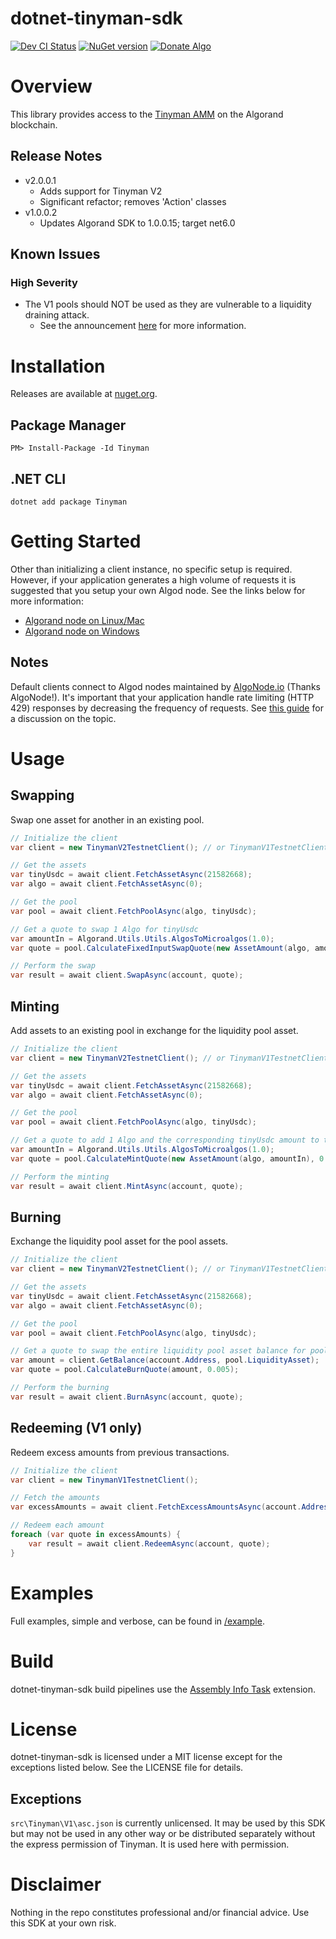 # dotnet-tinyman-sdk
[![Dev CI Status](https://dev.azure.com/gbo-devops/github-pipelines/_apis/build/status/Tinyman%20Dev%20CI?branchName=develop)](https://dev.azure.com/gbo-devops/github-pipelines/_build/latest?definitionId=1&branchName=develop)
[![NuGet version](https://badge.fury.io/nu/tinyman.svg)](https://badge.fury.io/nu/tinyman)
[![Donate Algo](https://img.shields.io/badge/Donate-ALGO-000000.svg?style=flat)](https://algoexplorer.io/address/EJMR773OGLFAJY5L2BCZKNA5PXLDJOWJK4ED4XDYTYH57CG3JMGQGI25DQ)

# Overview
This library provides access to the [Tinyman AMM](https://docs.tinyman.org/) on the Algorand blockchain.

## Release Notes
* v2.0.0.1
	* Adds support for Tinyman V2
    * Significant refactor; removes 'Action' classes 
* v1.0.0.2
	* Updates Algorand SDK to 1.0.0.15; target net6.0

## Known Issues

### High Severity
* The V1 pools should NOT be used as they are vulnerable to a liquidity draining attack.
	* See the announcement [here](https://tinymanorg.medium.com/official-announcement-about-the-incidents-of-01-01-2022-56abb19d8b19) for more information.

# Installation
Releases are available at [nuget.org](https://www.nuget.org/packages/Tinyman/).

## Package Manager
```
PM> Install-Package -Id Tinyman
```

## .NET CLI
```
dotnet add package Tinyman
```

# Getting Started
Other than initializing a client instance, no specific setup is required. However, if your application generates a high volume of requests it is suggested that you setup your own Algod node. See the links below for more information:
* [Algorand node on Linux/Mac](https://developer.algorand.org/docs/run-a-node/setup/install/)
* [Algorand node on Windows](https://github.com/randlabs/algorand-windows-node)

## Notes
Default clients connect to Algod nodes maintained by [AlgoNode.io](https://algonode.io/) (Thanks AlgoNode!). It's important that your application handle rate limiting (HTTP 429) responses by decreasing the frequency of requests. See [this guide](https://docs.microsoft.com/en-us/dotnet/architecture/microservices/implement-resilient-applications/implement-http-call-retries-exponential-backoff-polly) for a discussion on the topic.

# Usage

## Swapping
Swap one asset for another in an existing pool.

```C#
// Initialize the client
var client = new TinymanV2TestnetClient(); // or TinymanV1TestnetClient();

// Get the assets
var tinyUsdc = await client.FetchAssetAsync(21582668);
var algo = await client.FetchAssetAsync(0);

// Get the pool
var pool = await client.FetchPoolAsync(algo, tinyUsdc);

// Get a quote to swap 1 Algo for tinyUsdc
var amountIn = Algorand.Utils.Utils.AlgosToMicroalgos(1.0);
var quote = pool.CalculateFixedInputSwapQuote(new AssetAmount(algo, amountIn), 0.005);

// Perform the swap
var result = await client.SwapAsync(account, quote);
```

## Minting
Add assets to an existing pool in exchange for the liquidity pool asset.

```C#
// Initialize the client
var client = new TinymanV2TestnetClient(); // or TinymanV1TestnetClient();

// Get the assets
var tinyUsdc = await client.FetchAssetAsync(21582668);
var algo = await client.FetchAssetAsync(0);

// Get the pool
var pool = await client.FetchPoolAsync(algo, tinyUsdc);

// Get a quote to add 1 Algo and the corresponding tinyUsdc amount to the pool
var amountIn = Algorand.Utils.Utils.AlgosToMicroalgos(1.0);
var quote = pool.CalculateMintQuote(new AssetAmount(algo, amountIn), 0.005);

// Perform the minting
var result = await client.MintAsync(account, quote);
```

## Burning
Exchange the liquidity pool asset for the pool assets.

```C#
// Initialize the client
var client = new TinymanV2TestnetClient(); // or TinymanV1TestnetClient();

// Get the assets
var tinyUsdc = await client.FetchAssetAsync(21582668);
var algo = await client.FetchAssetAsync(0);

// Get the pool
var pool = await client.FetchPoolAsync(algo, tinyUsdc);

// Get a quote to swap the entire liquidity pool asset balance for pooled assets
var amount = client.GetBalance(account.Address, pool.LiquidityAsset);
var quote = pool.CalculateBurnQuote(amount, 0.005);

// Perform the burning
var result = await client.BurnAsync(account, quote);
```

## Redeeming (V1 only)
Redeem excess amounts from previous transactions.

```C#
// Initialize the client
var client = new TinymanV1TestnetClient();

// Fetch the amounts
var excessAmounts = await client.FetchExcessAmountsAsync(account.Address);

// Redeem each amount
foreach (var quote in excessAmounts) {
	var result = await client.RedeemAsync(account, quote);
}
```

# Examples
Full examples, simple and verbose, can be found in [/example](/example).

# Build
dotnet-tinyman-sdk build pipelines use the [Assembly Info Task](https://github.com/BMuuN/vsts-assemblyinfo-task) extension.

# License
dotnet-tinyman-sdk is licensed under a MIT license except for the exceptions listed below. See the LICENSE file for details.

## Exceptions
`src\Tinyman\V1\asc.json` is currently unlicensed. It may be used by this SDK but may not be used in any other way or be distributed separately without the express permission of Tinyman. It is used here with permission.

# Disclaimer
Nothing in the repo constitutes professional and/or financial advice. Use this SDK at your own risk.